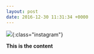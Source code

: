 ```yaml
---
layout: post
date: 2016-12-30 11:31:34 +0000
---
```


![](/media/IG2016-12-30-41494.jpg){:class="instagram"}

<b>This is the content</b>